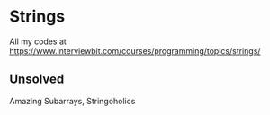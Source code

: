 # Strings
All my codes at https://www.interviewbit.com/courses/programming/topics/strings/ 

## Unsolved
Amazing Subarrays,
Stringoholics
